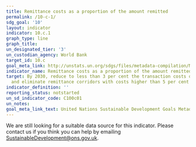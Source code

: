 ```yaml
---
title: Remittance costs as a proportion of the amount remitted
permalink: /10-c-1/
sdg_goal: '10'
layout: indicator
indicator: 10.c.1
graph_type: line
graph_title:
un_designated_tier: '3'
un_custodian_agency: World Bank
target_id: 10.c
goal_meta_link: http://unstats.un.org/sdgs/files/metadata-compilation/Metadata-Goal-10.pdf
indicator_name: Remittance costs as a proportion of the amount remitted
target: By 2030, reduce to less than 3 per cent the transaction costs of migrant remittances
  and eliminate remittance corridors with costs higher than 5 per cent
indicator_definition: ''
reporting_status: notstarted
un_sd_indicator_code: C100c01
un_notes:
goal_meta_link_text: United Nations Sustainable Development Goals Metadata (pdf 564kB)
---
```


We are still looking for a suitable data source for this indicator. Please contact us if you think you can help by emailing <a href="mailto:SustainableDevelopment@ons.gov.uk">SustainableDevelopment@ons.gov.uk</a>.


